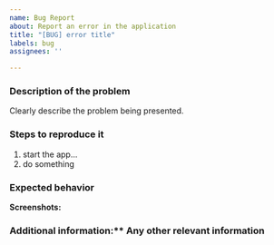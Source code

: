 ```yaml
---
name: Bug Report
about: Report an error in the application
title: "[BUG] error title"
labels: bug
assignees: ''

---
```


### Description of the problem

Clearly describe the problem being presented.

### Steps to reproduce it

<!-- 
 Describes in detail how to reproduce the error in a steps list 
-->

1. start the app...
2. do something

### Expected behavior

<!-- Describe the behavior the application should have. -->

**Screenshots:**

<!--If possible, add screenshots to help understand the problem. -->

### Additional information:** Any other relevant information

<!-- If necessary, add information about the environment where the error was generated to try to reproduce it. Here you can add more information that you consider relevant to the solution of the problem. -->
